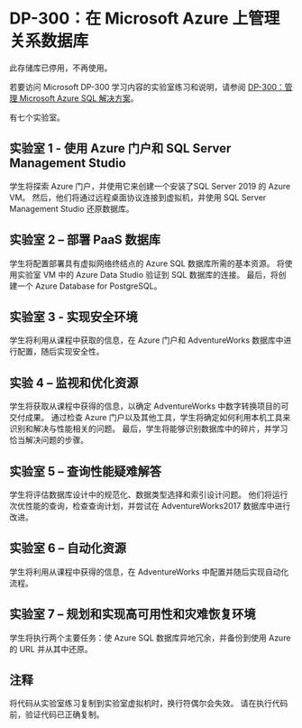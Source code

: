 # <a name="dp-300-administering-relational-databases-on-microsoft-azure"></a>DP-300：在 Microsoft Azure 上管理关系数据库

此存储库已停用，不再使用。

若要访问 Microsoft DP-300 学习内容的实验室练习和说明，请参阅 [DP-300：管理 Microsoft Azure SQL 解决方案](https://github.com/MicrosoftLearning/dp-300-database-administrator)。 

有七个实验室。

## <a name="lab-1---using-the-azure-portal-and-sql-server-management-studio"></a>实验室 1 - 使用 Azure 门户和 SQL Server Management Studio

学生将探索 Azure 门户，并使用它来创建一个安装了SQL Server 2019 的 Azure VM。 然后，他们将通过远程桌面协议连接到虚拟机，并使用 SQL Server Management Studio 还原数据库。

## <a name="lab-2--deploying-paas-databases"></a>实验室 2 – 部署 PaaS 数据库

学生将配置部署具有虚拟网络终结点的 Azure SQL 数据库所需的基本资源。 将使用实验室 VM 中的 Azure Data Studio 验证到 SQL 数据库的连接。 最后，将创建一个 Azure Database for PostgreSQL。

## <a name="lab-3--implement-a-secure-environment"></a>实验室 3 - 实现安全环境

学生将利用从课程中获取的信息，在 Azure 门户和 AdventureWorks 数据库中进行配置，随后实现安全性。

## <a name="lab-4--monitor-and-optimize-resources"></a>实验 4 – 监视和优化资源

学生将获取从课程中获得的信息，以确定 AdventureWorks 中数字转换项目的可交付成果。 通过检查 Azure 门户以及其他工具，学生将确定如何利用本机工具来识别和解决与性能相关的问题。 最后，学生将能够识别数据库中的碎片，并学习恰当解决问题的步骤。

## <a name="lab-5--query-performance-troubleshooting"></a>实验室 5 – 查询性能疑难解答

学生将评估数据库设计中的规范化、数据类型选择和索引设计问题。 他们将运行次优性能的查询，检查查询计划，并尝试在 AdventureWorks2017 数据库中进行改进。

## <a name="lab-6--automate-resources"></a>实验室 6 – 自动化资源

学生将利用从课程中获得的信息，在 AdventureWorks 中配置并随后实现自动化流程。

## <a name="lab-7--planning-and-implementing-a-high-availability-and-disaster-recovery-environment"></a>实验室 7 – 规划和实现高可用性和灾难恢复环境

学生将执行两个主要任务：使 Azure SQL 数据库异地冗余，并备份到使用 Azure 的 URL 并从其中还原。

## <a name="notes"></a>注释

将代码从实验室练习复制到实验室虚拟机时，换行符偶尔会失效。 请在执行代码前，验证代码已正确复制。 
